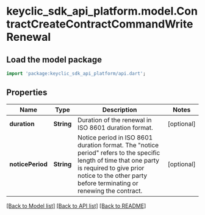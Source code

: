 # keyclic_sdk_api_platform.model.ContractCreateContractCommandWriteRenewal

## Load the model package
```dart
import 'package:keyclic_sdk_api_platform/api.dart';
```

## Properties
Name | Type | Description | Notes
------------ | ------------- | ------------- | -------------
**duration** | **String** | Duration of the renewal in ISO 8601 duration format. | [optional] 
**noticePeriod** | **String** | Notice period in ISO 8601 duration format. The \"notice period\" refers to the specific length of time that one party is required to give prior notice to the other party before terminating or renewing the contract. | [optional] 

[[Back to Model list]](../README.md#documentation-for-models) [[Back to API list]](../README.md#documentation-for-api-endpoints) [[Back to README]](../README.md)


